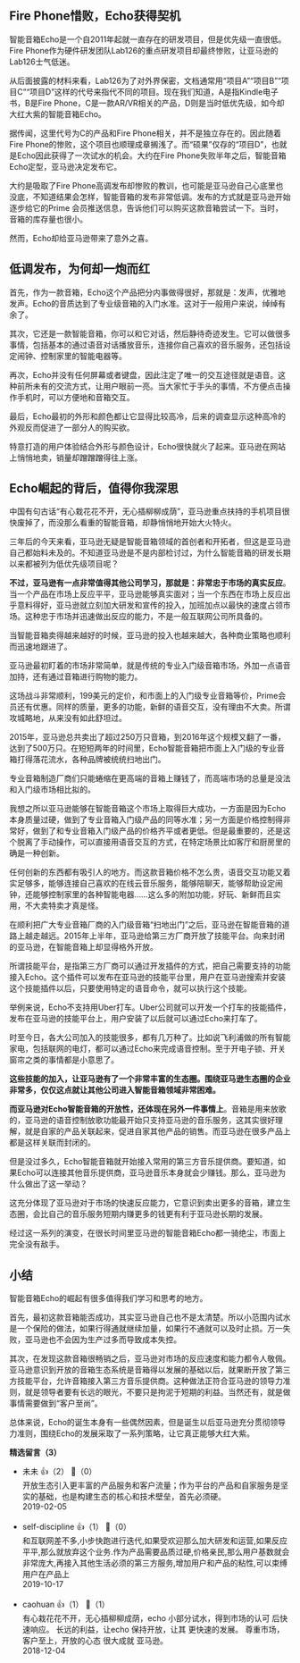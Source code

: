 ## Fire Phone惜败，Echo获得契机

智能音箱Echo是一个自2011年起就一直存在的研发项目，但是优先级一直很低。Fire Phone作为硬件研发团队Lab126的重点研发项目却最终惨败，让亚马逊的Lab126士气低迷。

从后面披露的材料来看，Lab126为了对外界保密，文档通常用“项目A”“项目B”“项目C”“项目D”这样的代号来指代不同的项目。现在我们知道，A是指Kindle电子书，B是Fire Phone，C是一款AR/VR相关的产品，D则是当时低优先级，如今却大红大紫的智能音箱Echo。

据传闻，这里代号为C的产品和Fire Phone相关，并不是独立存在的。因此随着Fire Phone的惨败，这个项目也顺理成章搁浅了。而“硕果”仅存的“项目D”，也就是Echo因此获得了一次试水的机会。大约在Fire Phone失败半年之后，智能音箱Echo定型，亚马逊决定发布它。

大约是吸取了Fire Phone高调发布却惨败的教训，也可能是亚马逊自己心底里也没底，不知道结果会怎样，智能音箱的发布非常低调。发布的方式就是亚马逊开始逐步给它的Prime 会员推送信息，告诉他们可以购买这款音箱尝试一下。当时，音箱的库存量也很小。

然而，Echo却给亚马逊带来了意外之喜。

## 低调发布，为何却一炮而红

首先，作为一款音箱，Echo这个产品把分内事做得很好，那就是：发声，优雅地发声。Echo的音质达到了专业级音箱的入门水准。这对于一般用户来说，绰绰有余了。

其次，它还是一款智能音箱，你可以和它对话，然后静待奇迹发生。它可以做很多事情，包括基本的通过语音对话播放音乐，连接你自己喜欢的音乐服务，还包括设定闹钟、控制家里的智能电器等。

再次，Echo并没有任何屏幕或者键盘，因此注定了唯一的交互途径就是语音。这种前所未有的交流方式，让用户眼前一亮。当大家忙于手头的事情，不方便点击操作手机时，可以方便地和音箱交互。

最后，Echo最初的外形和颜色都让它显得比较高冷，后来的调查显示这种高冷的外观反而促进了一部分人的购买欲。

特意打造的用户体验结合外形与颜色设计，Echo很快就火了起来。亚马逊在网站上悄悄地卖，销量却蹭蹭蹭得往上涨。

## Echo崛起的背后，值得你我深思

中国有句古话“有心栽花花不开，无心插柳柳成荫”，亚马逊重点扶持的手机项目很快废掉了，而没那么看重的智能音箱，却静悄悄地开始大火特火。

三年后的今天来看，亚马逊无疑是智能音箱领域的首创者和开拓者，但这是亚马逊自己都始料未及的。不知道亚马逊是不是内部检讨过，为什么智能音箱的研发长期以来都被列为低优先级项目呢？

**不过，亚马逊有一点非常值得其他公司学习，那就是：非常忠于市场的真实反应**。当一个产品在市场上反应平平，亚马逊能够真实面对；当一个东西在市场上反应出乎意料得好，亚马逊就立刻加大研发和宣传的投入，加班加点以最快的速度占领市场。这种忠于市场并迅速做出反应的能力，不是一般互联网公司所具备的。

当智能音箱卖得越来越好的时候，亚马逊的投入也越来越大，各种商业策略也顺利而迅速地跟进了。

亚马逊最初盯着的市场非常简单，就是传统的专业入门级音箱市场，外加一点语音加持，还有通过音箱进行购物的能力。

这场战斗非常顺利，199美元的定价，和市面上的入门级专业音箱等价，Prime会员还有优惠。同样的质量，更多的功能，新鲜的语音交互，没有理由不大卖。所谓攻城略地，从来没有如此舒坦过。

2015年，亚马逊总共卖出了超过250万只音箱，到2016年这个规模又翻了一番，达到了500万只。在短短两年的时间里，Echo智能音箱把市面上入门级的专业音箱打得落花流水，各种品牌被统统扫地出门。

专业音箱制造厂商们只能蜷缩在更高端的音箱上赚钱了，而高端市场的总量是没法和入门级市场相比拟的。

我想之所以亚马逊能够在智能音箱这个市场上取得巨大成功，一方面是因为Echo本身质量过硬，做到了专业音箱入门级产品的同等水准；另一方面是价格控制得非常好，做到了和专业音箱入门级产品的价格齐平或者更低。但是最重要的，还是这个脱离了手动操作，可以直接用语音交互的方式，在特定场景比如客厅和厨房里的确是一种创新。

任何创新的东西都有吸引人的地方。而这款音箱价格不怎么贵，语音交互功能又着实足够多，能够连接自己喜欢的在线云音乐服务，能够陪聊天，能够帮助设定闹钟，还能够控制家里的各种智能电器……这么多的附加功能，好玩、新鲜而且实用，不大卖特卖才真是怪。

在顺利把广大专业音箱厂商的入门级音箱“扫地出门”之后，亚马逊在智能音箱的道路上越走越远。2015年上半年，亚马逊给第三方厂商开放了技能平台。向来封闭的亚马逊，在智能音箱上却显得格外开放。

所谓技能平台，是指第三方厂商可以通过开发插件的方式，把自己需要支持的功能接入Echo。这个插件可以发布在亚马逊的技能平台里，用户在亚马逊搜索并安装这个技能插件以后，只要使用特定的语音命令，就可以执行这个技能。

举例来说，Echo不支持用Uber打车。Uber公司就可以开发一个打车的技能插件，发布在亚马逊的技能平台上，用户安装了以后就可以通过Echo来打车了。

时至今日，各大公司加入的技能很多，都有几万种了。比如说飞利浦做的所有智能家电，包括联网的电灯，都可以通过Echo来完成语音控制。至于开电子锁、开关窗帘之类的事情都是小意思了。

**这些技能的加入，让亚马逊有了一个非常丰富的生态圈。围绕亚马逊生态圈的企业非常多，仅仅这点就让其他公司进入智能音箱领域非常困难。**

**而亚马逊对Echo智能音箱的开放性，还体现在另外一件事情上**。音箱是用来放歌的，亚马逊的语音控制放歌功能最开始只支持亚马逊的音乐服务，这其实很好理解，就是自家的产品关联起来，促进自家其他产品的销售。而亚马逊在很多产品上都是这样关联而封闭的。

但是没过多久，Echo智能音箱就开始接入常用的第三方音乐提供商。要知道，如果Echo可以连接其他音乐提供商，亚马逊音乐本身就会少赚钱。那么，亚马逊为什么做出了这一举动？

这充分体现了亚马逊对于市场的快速反应能力，它意识到卖出更多的音箱，建立生态圈，会比自己的音乐服务短期内赚更多的钱更有利于亚马逊长期的发展。

经过这一系列的演变，在很长时间里亚马逊的智能音箱Echo都一骑绝尘，市面上完全没有敌手。

## 小结

智能音箱Echo的崛起有很多值得我们学习和思考的地方。

首先，最初这款音箱能否成功，其实亚马逊自己也不是太清楚。所以小范围内试水是一个保险的做法，如果行得通就继续加量，如果行不通就可以及时止损。万一失败，亚马逊也不会因为生产过多而导致成本失控。

其次，在发现这款音箱很畅销之后，亚马逊对市场的反应速度和能力都令人敬佩。亚马逊意识到开放的音箱生态系统是音箱得以发展的基础以后，就果断开放了第三方技能平台，允许音箱接入第三方音乐提供商。这种做法正符合亚马逊的领导力准则，就是领导者要有长远的眼光，不要只是拘泥于短期的利益。当然还有，就是做事情需要做到“客户至尚”。

总体来说，Echo的诞生本身有一些偶然因素，但是诞生以后亚马逊充分贯彻领导力准则，围绕Echo的发展采取了一系列策略，让它真正能够大红大紫。
<div><strong>精选留言（3）</strong></div><ul>
<li><span>未未</span> 👍（2） 💬（0）<div>开放生态引入更丰富的产品服务和客户流量；作为平台的产品和自家服务是坚实的基础，也是构建生态的核心和技术壁垒，首先必须硬。</div>2019-02-05</li><br/><li><span>self-discipline</span> 👍（1） 💬（0）<div>和互联网差不多,小步快跑进行迭代,如果受欢迎那么加大研发和运营,如果反应平平,那么就放弃这个业务.作为产品需要品质过硬,价格亲民,那么用户基数就会非常庞大,再接入其他生活必须的第三方服务,增加用户和产品的粘性,可以束缚用户在产品上</div>2019-10-17</li><br/><li><span>caohuan</span> 👍（1） 💬（1）<div>有心栽花花不开，无心插柳柳成荫，echo 小部分试水，得到市场的认可 后快速响应。
长远的利益，让echo 保持开放，让其 更快速的发展。
尊重市场，客户至上，开放的心态 很大成就 亚马逊。</div>2018-12-04</li><br/>
</ul>